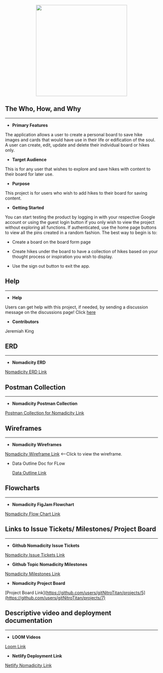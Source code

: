 <p align="center"><image src="./public/logoType.png" style="height:300px;"></image></p>



## The Who, How, and Why

***

* **Primary Features**

The application allows a user to create a personal board to save hike images and cards that would have use in their life or edification of the soul. A user can create, edit, update and delete their individual board or hikes only.

* **Target Audience**

This is for any user that wishes to explore and save hikes with content to their board for later use. 

* **Purpose**

This project is for users who wish to add hikes to their board for saving content. 

* **Getting Started** 

You can start testing the product by logging in with your respective Google account or using the guest login button if you only wish to view the project without exploring all functions. If authenticated, use the home page buttons to view all the pins created in a random fashion. The best way to begin is to:

* Create a board on the board form page 

* Create hikes under the board to have a collection of hikes based on your thought process or inspiration you wish to display. 

* Use the sign out button to exit the app. 



## Help

***

* **Help**

Users can get help with this project, if needed, by sending a discussion message on the discussions page! Click [here](https://github.com/)



* **Contributors**

Jeremiah King



## ERD

***

* **Nomadicity ERD**

[Nomadicity ERD Link](https://dbdiagram.io/d/62f7f1e4c2d9cf52faa0004e)



## Postman Collection

***

* **Nomadicity Postman Collection**

[Postman Collection for Nomadicity Link](https://](https://gold-flare-64538.postman.co/workspace/Nomadicity~e2939e11-689b-487c-a031-82c0735bbd78/collection/21027394-0043796c-963e-4cf9-89e8-a97a67896f4b?ctx=documentation))



## Wireframes

***

* **Nomadicity Wireframes**

[Nomadicity Wireframe Link](https://docs.google.com/presentation/d/1KTENBgcyiVo65-ctSTHZskI1w6stKVZUgXt6m1RKNOU/edit#slide=id.g144de6fcb1f_0_4)  <--Click to view the wireframe.

* Data Outline Doc for FLow

  [Data Outline Link](https://docs.google.com/document/d/1N5pNIEKz2PE9UZ19xet_CZcsqNv5-QMZ2HK2sg0Swb0/edit)



## Flowcharts

***

* **Nomadicity FigJam Flowchart**

[Nomadicity Flow Chart Link](https://www.figma.com/file/9UDkzYMFxYFJjs0UKcbkV3/Nomadicity?node-id=0%3A1)


## Links to Issue Tickets/ Milestones/ Project Board

***

* **Github Nomadicity Issue Tickets** 

[Nomadicity Issue Tickets Link](https://github.com/gitNitroTitan/Nomadicity/issues)

* **Github Topic Nomadicity Milestones** 

[Nomadicity Milestones Link](https://github.com/gitNitroTitan/Nomadicity/milestones)

* **Nomadicity Project Board**

[Project Board Link](https://github.com/users/gitNitroTitan/projects/5](https://github.com/users/gitNitroTitan/projects/7)



## Descriptive video and deployment documentation

***

* **LOOM Videos**

[Loom Link]([https://www.loom.com/](https://www.loom.com/share/af6ea40493324154b59a5f5fdb7f70b9))

* **Netlify Deployment Link**

[Netlify Nomadicity Link](https://nomadicity.netlify.app/)
